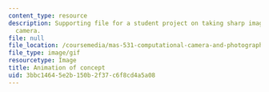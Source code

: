 ```yaml
---
content_type: resource
description: Supporting file for a student project on taking sharp images from a moving
  camera.
file: null
file_location: /coursemedia/mas-531-computational-camera-and-photography-fall-2009/3bbc14645e2b150b2f37c6f8cd4a5a08_proj3_ani.gif
file_type: image/gif
resourcetype: Image
title: Animation of concept
uid: 3bbc1464-5e2b-150b-2f37-c6f8cd4a5a08
---
```

